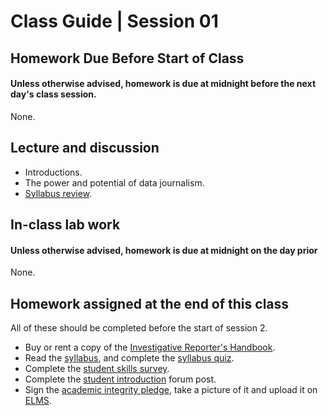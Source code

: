 # Class Guide | Session 01

## Homework Due Before Start of Class
#### Unless otherwise advised, homework is due at midnight before the next day's class session.   
None.

## Lecture and discussion

* Introductions.
* The power and potential of data journalism.
* [Syllabus review](../../README.md).

## In-class lab work
#### Unless otherwise advised, homework is due at midnight on the day prior  

None.

## Homework assigned at the end of this class

All of these should be completed before the start of session 2.

* Buy or rent a copy of the [Investigative Reporter's Handbook](https://www.amazon.com/Investigative-Reporters-Handbook-Documents-Techniques/dp/0312589972).
* Read the [syllabus](../../README.md), and complete the [syllabus quiz](https://umd.instructure.com/courses/1251920/quizzes/1245606).
* Complete the [student skills survey](https://umd.instructure.com/courses/1251920/quizzes/1245607).
* Complete the [student introduction](https://umd.instructure.com/courses/1251920/discussion_topics/3478232) forum post.
* Sign the [academic integrity pledge](https://umd.instructure.com/courses/1251920/assignments/4695636), take a picture of it and upload it on [ELMS](https://umd.instructure.com/courses/1251920/assignments/4695636).
